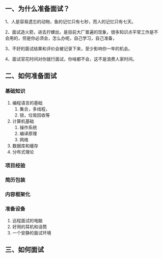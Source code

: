 ## 一、为什么准备面试？

1、人是容易遗忘的动物，鱼的记忆只有七秒，而人的记忆只有七天。

2、面试造火箭，进去拧螺丝。是目前大厂普遍的现象，很多知识点平常工作是不会用的，但是你必须会，怎么办呢，自己学习，自己准备，

3、不好的面试结果和评价会被记录下来，至少影响你一年的机会。

4、面试官花时间对你就行面试，你啥都不会，这不是浪费人家时间。

## 二、如何准备面试

### 基础知识
1. 编程语言的基础
    1. 集合，多线程，
    2. 锁，垃圾回收等
2. 计算机基础
    1. 操作系统
    2. 编译原理
    3. 网络
3. 数据库和缓存
4. 分布式理论
 

### 项目经验

### 简历包装


### 内容框架化


### 准备设备

1. 远程面试的电脑
2. 好用的耳机和话筒
3. 一个安静的面试环境

## 三、如何面试
